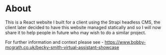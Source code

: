 # About
This is a React website I built for a client using the Strapi headless CMS, the client later decided to have this website managed statically and so I will now share it to help people in future who may wish to do a similar project.

For further information and context please see - https://www.bobby-mcgrath.co.uk/becky-smith-virtual-assistant-showcase
